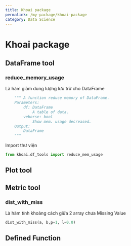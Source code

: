 ```yaml
---
title: Khoai package
permalink: /my-package/khoai-package
category: Data Science
---
```

# Khoai package
## DataFrame tool
### reduce_memory_usage
Là hàm giảm dung lượng lưu trữ cho DataFrame
```python
    """ A function reduce memory of DataFrame.
    Parameters:
        df: DataFrame
			A table of data.
        veborse: bool
			Show mem. usage decreased.
    Output:
        DataFrame
    """
```
Import thư viện
```python
from khoai.df_tools import reduce_mem_usage
```
## Plot tool

## Metric tool
### dist_with_miss
Là hàm tính khoảng cách giữa 2 array chưa Missing Value
```python
dist_with_miss(a, b,p=1, l=0.0)
```
## Defined Function 
